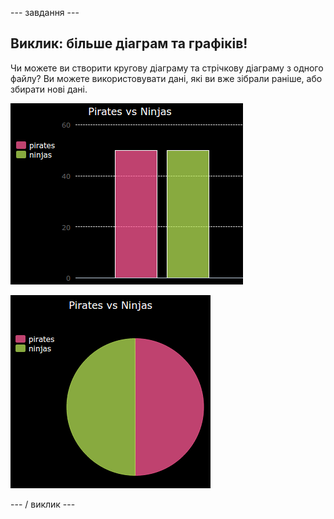 \--- завдання \---

## Виклик: більше діаграм та графіків!

Чи можете ви створити кругову діаграму та стрічкову діаграму з одного файлу? Ви можете використовувати дані, які ви вже зібрали раніше, або збирати нові дані.

![скріншот](images/pets-pn-bar.png)

![скріншот](images/pets-pn.png)

\--- / виклик \---